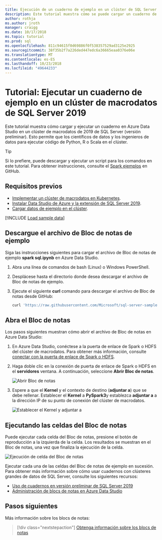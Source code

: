 ```yaml
---
title: Ejecución de un cuaderno de ejemplo en un clúster de SQL Server 2019 macrodatos | Microsoft Docs
description: Este tutorial muestra cómo se puede cargar un cuaderno de Spark de ejemplo en un clúster de macrodatos de 2019 de SQL Server (versión preliminar) de una ejecución.
author: rothja
ms.author: jroth
manager: craigg
ms.date: 10/17/2018
ms.topic: tutorial
ms.prod: sql
ms.openlocfilehash: 811c94615f0d69886f0f538357529ad3125e2925
ms.sourcegitcommit: 38f35b2f7a226ded447edc6a36665eaa0376e06e
ms.translationtype: MT
ms.contentlocale: es-ES
ms.lasthandoff: 10/23/2018
ms.locfileid: "49644233"
---
```

# <a name="tutorial-run-a-sample-notebook-on-a-sql-server-2019-big-data-cluster"></a>Tutorial: Ejecutar un cuaderno de ejemplo en un clúster de macrodatos de SQL Server 2019

Este tutorial muestra cómo cargar y ejecutar un cuaderno en Azure Data Studio en un clúster de macrodatos de 2019 de SQL Server (versión preliminar). Esto permite que los científicos de datos y los ingenieros de datos para ejecutar código de Python, R o Scala en el clúster.

> [!TIP]
> Si lo prefiere, puede descargar y ejecutar un script para los comandos en este tutorial. Para obtener instrucciones, consulte el [Spark ejemplos](https://github.com/Microsoft/sql-server-samples/tree/master/samples/features/sql-big-data-cluster/spark) en GitHub.

## <a id="prereqs"></a> Requisitos previos

* [Implementar un clúster de macrodatos en Kubernetes](deployment-guidance.md).
* [Instalar Data Studio de Azure y la extensión de SQL Server 2019](deploy-big-data-tools.md).
* [Cargar datos de ejemplo en el clúster](#sampledata).

[!INCLUDE [Load sample data](../includes/big-data-cluster-load-sample-data.md)]

## <a name="download-the-sample-notebook-file"></a>Descargue el archivo de Bloc de notas de ejemplo

Siga las instrucciones siguientes para cargar el archivo de Bloc de notas de ejemplo **spark sql.ipynb** en Azure Data Studio.

1. Abra una línea de comandos de bash (Linux) o Windows PowerShell.

1. Desplácese hasta el directorio donde desea descargar el archivo de Bloc de notas de ejemplo.

1. Ejecute el siguiente **curl** comando para descargar el archivo de Bloc de notas desde GitHub:

   ```bash
   curl 'https://raw.githubusercontent.com/Microsoft/sql-server-samples/master/samples/features/sql-big-data-cluster/spark/spark-sql.ipynb' -o spark-sql.ipynb
   ```

## <a name="open-the-notebook"></a>Abra el Bloc de notas

Los pasos siguientes muestran cómo abrir el archivo de Bloc de notas en Azure Data Studio:

1. En Azure Data Studio, conéctese a la puerta de enlace de Spark o HDFS del clúster de macrodatos. Para obtener más información, consulte [conectar con la puerta de enlace de Spark o HDFS](deploy-big-data-tools.md#hdfs).

1. Haga doble clic en la conexión de puerta de enlace de Spark o HDFS en el **servidores** ventana. A continuación, seleccione **Abrir Bloc de notas**.

   ![Abrir Bloc de notas](media/tutorial-notebook-spark/azure-data-studio-open-notebook.png)

1. Espere a que el **Kernel** y el contexto de destino (**adjuntar a**) que se debe rellenar. Establecer el **Kernel** a **PySpark3**y establezca **adjuntar a** a la dirección IP de su punto de conexión del clúster de macrodatos.

   ![Establecer el Kernel y adjuntar a](media/tutorial-notebook-spark/set-kernel-and-attach-to.png)

## <a name="run-the-notebook-cells"></a>Ejecutando las celdas del Bloc de notas

Puede ejecutar cada celda del Bloc de notas, presione el botón de reproducción a la izquierda de la celda. Los resultados se muestran en el Bloc de notas, una vez que finaliza la ejecución de la celda.

![Ejecución de celda del Bloc de notas](media/tutorial-notebook-spark/run-notebook-cell.png)

Ejecutar cada una de las celdas del Bloc de notas de ejemplo en sucesión. Para obtener más información sobre cómo usar cuadernos con clústeres grandes de datos de SQL Server, consulte los siguientes recursos:

- [Uso de cuadernos en versión preliminar de SQL Server 2019](notebooks-guidance.md)
- [Administración de blocs de notas en Azure Data Studio](notebooks-how-to-manage.md)

## <a name="next-steps"></a>Pasos siguientes

Más información sobre los blocs de notas:
> [!div class="nextstepaction"]
> [Obtenga información sobre los blocs de notas](notebooks-guidance.md)